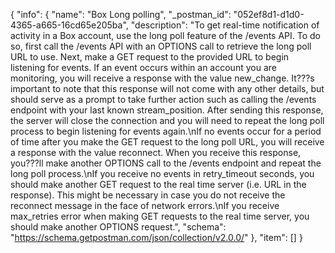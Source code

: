 {
  "info": {
    "name": "Box Long polling",
    "_postman_id": "052ef8d1-d1d0-4365-a665-16cd65e205ba",
    "description": "To get real-time notification of activity in a Box account, use the long poll feature of the /events API. To do so, first call the /events API with an OPTIONS call to retrieve the long poll URL to use. Next, make a GET request to the provided URL to begin listening for events. If an event occurs within an account you are monitoring, you will receive a response with the value new_change. It???s important to note that this response will not come with any other details, but should serve as a prompt to take further action such as calling the /events endpoint with your last known stream_position. After sending this response, the server will close the connection and you will need to repeat the long poll process to begin listening for events again.\nIf no events occur for a period of time after you make the GET request to the long poll URL, you will receive a response with the value reconnect. When you receive this response, you???ll make another OPTIONS call to the /events endpoint and repeat the long poll process.\nIf you receive no events in retry_timeout seconds, you should make another GET request to the real time server (i.e. URL in the response). This might be necessary in case you do not receive the reconnect message in the face of network errors.\nIf you receive max_retries error when making GET requests to the real time server, you should make another OPTIONS request.",
    "schema": "https://schema.getpostman.com/json/collection/v2.0.0/"
  },
  "item": []
}